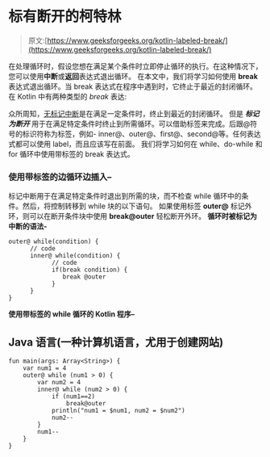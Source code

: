 # 标有断开的柯特林

> 原文:[https://www.geeksforgeeks.org/kotlin-labeled-break/](https://www.geeksforgeeks.org/kotlin-labeled-break/)

在处理循环时，假设您想在满足某个条件时立即停止循环的执行。在这种情况下，您可以使用**中断**或**返回**表达式退出循环。
在本文中，我们将学习如何使用 **break** 表达式退出循环。当 break 表达式在程序中遇到时，它终止于最近的封闭循环。
在 Kotlin 中有两种类型的 *break* 表达:

众所周知，[无标记中断](https://www.geeksforgeeks.org/kotlin-unlabeled-break/)是在满足一定条件时，终止到最近的封闭循环。
但是 ***标记为断开*** 用于在满足特定条件时终止到所需循环。可以借助标签来完成。后跟@符号的标识符称为标签，例如- inner@、outer@、first@、second@等。任何表达式都可以使用 label，而且应该写在前面。
我们将学习如何在 while、do-while 和 for 循环中使用带标签的 break 表达式。

### 使用带标签的边循环边插入–

标记中断用于在满足特定条件时退出到所需的块，而不检查 while 循环中的条件。然后，将控制转移到 while 块的以下语句。
如果使用标签 **outer@** 标记外环，则可以在断开条件块中使用 **break@outer** 轻松断开外环。
**循环时被标记为中断的语法-**

```
outer@ while(condition) {
      // code
      inner@ while(condition) {
            // code
            if(break condition) {
               break @outer
            } 
      }
}
```

**使用带标签的 while 循环的 Kotlin 程序–**

## Java 语言(一种计算机语言，尤用于创建网站)

```
fun main(args: Array<String>) {
    var num1 = 4
    outer@ while (num1 > 0) {
        var num2 = 4
        inner@ while (num2 > 0) {
            if (num1==2)
                break@outer
            println("num1 = $num1, num2 = $num2")
            num2--
        }
        num1--
    }
}
```
